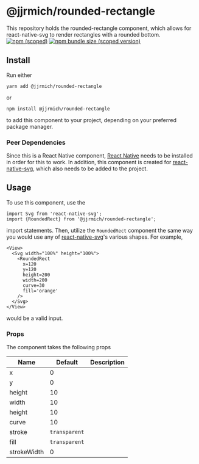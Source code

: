 # @jjrmich/rounded-rectangle
This repository holds the rounded-rectangle component, which allows for react-native-svg to render rectangles with a rounded bottom.  
[![npm (scoped)](https://img.shields.io/npm/v/@jjrmich/rounded-rectangle)](https://github.com/jjrmich/rounded-rectangle/) [![npm bundle size (scoped version)](https://img.shields.io/bundlephobia/min/@jjrmich/rounded-rectangle/0.1.0)](https://github.com/jjrmich/rounded-rectangle/)
## Install
Run either  
```
yarn add @jjrmich/rounded-rectangle
```  
or  
```
npm install @jjrmich/rounded-rectangle
```  
to add this component to your project, depending on your preferred package manager.

### Peer Dependencies
Since this is a React Native component, [React Native](https://facebook.github.io/react-native/docs/getting-started) needs to be installed in order for this to work. In addition, this component is created for [react-native-svg](https://github.com/react-native-community/react-native-svg), which also needs to be added to the project.

## Usage
To use this component, use the 
```
import Svg from 'react-native-svg';
import {RoundedRect} from '@jjrmich/rounded-rectangle';
```  
import statements. Then, utilize the `RoundedRect` component the same way you would use any of [react-native-svg](https://github.com/react-native-community/react-native-svg)'s various shapes. For example,  
```
<View>
  <Svg width="100%" height="100%">
    <RoundedRect
      x=120
      y=120
      height=200
      width=200
      curve=30
      fill='orange'
    />
  </Svg>
</View>
```
would be a valid input.
### Props
The component takes the following props  
  
| Name        | Default       | Description |  
|-------------|---------------|-------------|  
| x           | 0             |             |  
| y           | 0             |             |  
| height      | 10            |             |  
| width       | 10            |             |  
| height      | 10            |             |  
| curve       | 10            |             |  
| stroke      | `transparent` |             |  
| fill        | `transparent` |             |  
| strokeWidth | 0             |             |  
